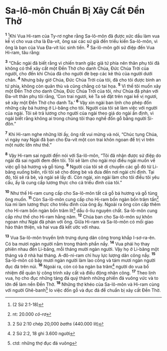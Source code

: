 # Sa-lô-môn Chuẩn Bị Xây Cất Ðền Thờ
<sup><b>1</b></sup> [^1@-e179b66d-a538-429d-9e58-608c9f3513d6]Khi Vua Hi-ram của Ty-rơ nghe rằng Sa-lô-môn đã được xức dầu làm vua kế vị cho vua cha là Ða-vít, ông sai các sứ giả đến triều kiến Sa-lô-môn, vì ông là bạn của Vua Ða-vít lúc sinh tiền. <sup><b>2</b></sup> Sa-lô-môn gởi sứ điệp đến Vua Hi-ram, tâu rằng:

<sup><b>3</b></sup> “Chắc ngài đã biết rằng vì chiến tranh giặc giã tứ phía nên thân phụ tôi đã không có thể xây cất một Ðền Thờ cho danh Chúa, Ðức Chúa Trời của người, cho đến khi Chúa đã cho người đè bẹp các kẻ thù của người dưới chân. <sup><b>4</b></sup> Nhưng bây giờ Chúa, Ðức Chúa Trời của tôi, đã cho tôi được bình an tứ phía, không còn quân thù và cũng chẳng có tai họa. <sup><b>5</b></sup> Vì thế tôi muốn xây một Ðền Thờ cho danh Chúa, Ðức Chúa Trời của tôi, như Chúa đã phán với Ða-vít thân phụ tôi rằng, ‘Con trai ngươi, kẻ Ta sẽ đặt trên ngai kế vị ngươi, sẽ xây một Ðền Thờ cho danh Ta.’ <sup><b>6</b></sup> Vậy xin ngài ban lịnh cho phép đốn những cây bá hương ở Li-băng cho tôi. Người của tôi sẽ làm việc với người của ngài. Tôi sẽ trả lương cho người của ngài theo giá do ngài ấn định, vì ngài biết rằng không ai trong chúng tôi thạo nghề đốn gỗ bằng người Si-đôn.”

<sup><b>7</b></sup> Khi Hi-ram nghe những lời ấy, ông rất vui mừng và nói, “Chúc tụng Chúa, vì ngày nay Ngài đã ban cho Ða-vít một con trai khôn ngoan để trị vì trên một nước lớn như thế.”

<sup><b>8</b></sup> Vậy Hi-ram sai người đến nói với Sa-lô-môn, “Tôi đã nhận được sứ điệp do ngài đã sai người đem đến tôi. Tôi sẽ làm cho ngài mọi điều ngài muốn về việc gỗ bá hương và gỗ tùng. <sup><b>9</b></sup> Người của tôi sẽ di chuyển các gỗ đó từ Li-băng xuống biển, rồi tôi sẽ cho đóng bè và đưa đến nơi ngài chỉ định. Tại đó, tôi sẽ rã bè, và ngài sẽ lấy đi. Còn ngài, xin ngài làm cho tôi điều tôi yêu cầu, ấy là cung cấp lương thực cho cả triều đình của tôi.”

<sup><b>10</b></sup> Như thế Hi-ram cung cấp cho Sa-lô-môn tất cả gỗ bá hương và gỗ tùng ông muốn. <sup><b>11</b></sup> Còn Sa-lô-môn cung cấp cho Hi-ram bốn ngàn bốn trăm tấn[^1-e179b66d-a538-429d-9e58-608c9f3513d6] lúa mì làm lương thực cho triều đình của ông ấy. Ngoài ra ông còn cấp thêm cho Hi-ram bốn ngàn bốn trăm lít[^2-e179b66d-a538-429d-9e58-608c9f3513d6] dầu ô-liu nguyên chất. Sa-lô-môn cung cấp như thế cho Hi-ram hằng năm. <sup><b>12</b></sup> Chúa ban cho Sa-lô-môn sự khôn ngoan như Ngài đã phán với ông. Giữa Hi-ram và Sa-lô-môn có mối giao hảo thân thiện, và hai vua đã kết ước với nhau.

<sup><b>13</b></sup> Vua Sa-lô-môn truyền lịnh trưng dụng dân công trong khắp I-sơ-ra-ên. Có ba mươi ngàn người nằm trong thành phần nầy. <sup><b>14</b></sup> Vua phái họ thay phiên nhau đến Li-băng, mỗi tháng mười ngàn người. Vậy họ ở Li-băng một tháng và ở nhà hai tháng. A-đô-ni-ram chỉ huy lực lượng dân công nầy. <sup><b>15</b></sup> Sa-lô-môn có bảy mươi ngàn người làm lao công và tám mươi ngàn người đục đá trên núi. <sup><b>16</b></sup> Ngoài ra, còn có ba ngàn ba trăm[^3-e179b66d-a538-429d-9e58-608c9f3513d6] người do vua bổ nhiệm để quản lý công trình xây cất và điều động nhân công. <sup><b>17</b></sup> Theo lịnh vua, họ cho đục những tảng đá quý thành những phiến đá vuông vức và to lớn để làm nền Ðền Thờ. <sup><b>18</b></sup> Những thợ khéo của Sa-lô-môn và Hi-ram cùng với người Ghê-banh[^4-e179b66d-a538-429d-9e58-608c9f3513d6] lo việc đốn gỗ và đục đá để chuẩn bị xây cất Ðền Thờ.

[^1-e179b66d-a538-429d-9e58-608c9f3513d6]: nt: 20.000 *cô-rơ*
[^2-e179b66d-a538-429d-9e58-608c9f3513d6]: 2 Sử 2:10 chép 20,000 *baths* (440.000 lít)
[^3-e179b66d-a538-429d-9e58-608c9f3513d6]: 2 Sử 2:2, 18 ghi 3.600 người
[^4-e179b66d-a538-429d-9e58-608c9f3513d6]: ctd: những thợ đục đá vuông
[^1@-e179b66d-a538-429d-9e58-608c9f3513d6]: (2 Sử 2:1-18)